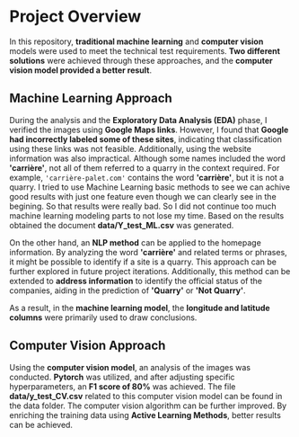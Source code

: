 # Project Overview

In this repository, **traditional machine learning** and **computer vision** models were used to meet the technical test requirements. **Two different solutions** were achieved through these approaches, and the **computer vision model provided a better result**.

## Machine Learning Approach
During the analysis and the **Exploratory Data Analysis (EDA)** phase, I verified the images using **Google Maps links**. However, I found that **Google had incorrectly labeled some of these sites**, indicating that classification using these links was not feasible. Additionally, using the website information was also impractical. Although some names included the word **'carrière'**, not all of them referred to a quarry in the context required. For example, `'carrière-palet.com'` contains the word **'carrière'**, but it is not a quarry.
I tried to use Machine Learning basic methods to see we can achive good results with just one feature even though we can clearly see in the  begining. So that results were really bad. So I did not continue too much machine learning modeling parts to not lose my time.  Based on the results obtained the document **data/Y_test_ML.csv** was generated.

On the other hand, an **NLP method** can be applied to the homepage information. By analyzing the word **'carrière'** and related terms or phrases, it might be possible to identify if a site is a quarry. This approach can be further explored in future project iterations. Additionally, this method can be extended to **address information** to identify the official status of the companies, aiding in the prediction of **'Quarry'** or **'Not Quarry'**.

As a result, in the **machine learning model**, the **longitude and latitude columns** were primarily used to draw conclusions.

## Computer Vision Approach
Using the **computer vision model**, an analysis of the images was conducted. **Pytorch** was utilized, and after adjusting specific hyperparameters, an **F1 score of 80%** was achieved. The file **data/y_test_CV.csv** related to this computer vision model can be found in the data folder. The computer vision algorithm can be further improved. By enriching the training data using **Active Learning Methods**, better results can be achieved.

